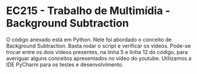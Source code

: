 # EC215 - Trabalho de Multimídia - Background Subtraction

O código anexado está em Python. Nele foi abordado o conceito de Background Subtraction.
Basta rodar o script e verificar os vídeos. 
Pode-se trocar entre os dois vídeos presentes, na linha 5 e linha 12 do código, para averiguar alguns conceitos apresentados no vídeo do youtube. 
Utilizamos a IDE PyCharm para os testes e desenvolvimento.
